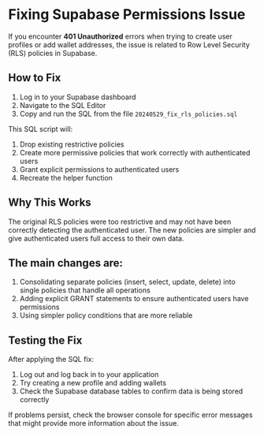 # Fixing Supabase Permissions Issue

If you encounter **401 Unauthorized** errors when trying to create user profiles or add wallet addresses, the issue is related to Row Level Security (RLS) policies in Supabase.

## How to Fix

1. Log in to your Supabase dashboard
2. Navigate to the SQL Editor
3. Copy and run the SQL from the file `20240529_fix_rls_policies.sql`

This SQL script will:

1. Drop existing restrictive policies
2. Create more permissive policies that work correctly with authenticated users
3. Grant explicit permissions to authenticated users
4. Recreate the helper function

## Why This Works

The original RLS policies were too restrictive and may not have been correctly detecting the authenticated user. The new policies are simpler and give authenticated users full access to their own data.

## The main changes are:

1. Consolidating separate policies (insert, select, update, delete) into single policies that handle all operations
2. Adding explicit GRANT statements to ensure authenticated users have permissions
3. Using simpler policy conditions that are more reliable

## Testing the Fix

After applying the SQL fix:

1. Log out and log back in to your application
2. Try creating a new profile and adding wallets
3. Check the Supabase database tables to confirm data is being stored correctly

If problems persist, check the browser console for specific error messages that might provide more information about the issue. 